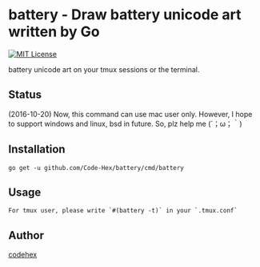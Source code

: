 battery - Draw battery unicode art written by Go
=======

[![MIT License](http://img.shields.io/badge/license-MIT-blue.svg?style=flat)](LICENSE)
  
battery unicode art on your tmux sessions or the terminal.  

## Status
(2016-10-20)
Now, this command can use mac user only.
However, I hope to support windows and linux, bsd in future. 
So, plz help me (´；ω；｀)

## Installation
    go get -u github.com/Code-Hex/battery/cmd/battery

## Usage
	For tmux user, please write `#(battery -t)` in your `.tmux.conf`

## Author
[codehex](https://twitter.com/CodeHex)

